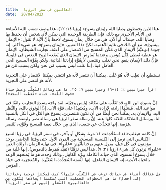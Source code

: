 ```yaml
---
title:  الغالبون في سفر الرؤيا
date:  20/04/2023
---
```


«هنا الذين يحفظون وصايا الله وإيمان يسوع» (رؤيا ١٤: ١٢). هذا وصف شعب الله الأمناء في الأيام الأخيرة. مع ذلك، فإن الطريقة الوحيدة التي يمكن لأي شخص أن يحفظ بها وصايا الله، حينذاك أو الآن، هي من خلال إيمان يسوع. لاحظ بأنَّ الآية لا تقول: «الإيمان بيسوع»، مع أن ذلك في غاية الأهمية، لكنَّ هذا التعبير، «إيمان يسوع»، هو شيء أكثر. إنه جودة (نوعيَّة) الإيمان الذي مَكَّن المسيح من الانتصار على أعنَف تجارب الشيطان. الإيمان هو عطية تُعطى لِكُل مُؤمن. وعندما نُمارِس الإيمان الذي يَضَعه الروح القدس في قلوبنا، فإنَّ ذلك الإيمان ينمو. نحن نغلب وننتصر، لا بِقُوَّة إرادتنا الذاتية، ولكن بِقُوَّة المسيح الحي العامل فينا. إننا نغلب ليس بسبب مَن نحن ولكن بسبب مَن هو.

نستطيع أن نَغلِب لأنه هُوَ غَلَبَ. يمكننا أن ننتصر لأنه هو انتَصَر. يمكننا الانتصار على التجربة لأنه هو انتصر على التجربة.

`اقرأ عبرانيين ٤: ١٤–١٦ وعبرانيين ٧: ٢٥. ما هي وسائل التَّغلُّب وعيش حياة «خوف الله«، حياة «تُعطيه المجد«؟`

إنَّ يسوع، ابن الله، قد تَغَلَّب على مكائد إبليس وحِيَلِه. لقد واجه يسوع التجارب واثقًا في مواعيد الله، مُسَلِّمًا إرادته لإرادة الآب، ومُعتَمِدًا على قوَّة الآب. إنَّ الوثوق بالله، والنَّظر اليه، والإيمان به، يمكِّننا نحن أيضًا من أن نكون مُنتصرين. يسوع هو الكل في الكل بالنسبة لنا، ورسائل الملائكة الثلاثة كلها عنه. إنَّ رسالة سفر الرؤيا هي رسالة نصر وليست رسالة هزيمة. إنها تتحدَّث عن شعب، الذي مِن خلال نعمة المسيح وقُوَّتِه، يَنْتَصر.

إنَّ كلمة «يغلب« قد استُخْدِمَت ١١ مرة، بِشكلٍ أو بآخر، في سفر الرؤيا. في رؤيا السبع الكنائس التي ترمز إلى الكنيسة المسيحية مِن القرن الأول حتى وقتنا الحاضر، يوجد مؤمنون في كل جيل، يقول عنهم يوحنا بأنَّهم: «غَلَبوا». في نهاية الزمان، أولئك الذين «غلبوا» يَرثون كل شيء (رؤيا ٢١: ٧). هذا ليس تزمُّتًا (تَقيُّد مُفرط بالناموس). إنها غَلَبة من خلال يسوع المسيح، الذي حياته الكاملة وبرِّه الكامِل، وذلك وحده، هو ما يَمنحهم الوعد بالحياة الأبدية. إنه الإيمان الفاعِل. إنها النِّعمة المُجدِّدة، المُغَيِّرة، والمُعجزية في حياة المؤمن.

`هل هنالك أشياء في حياتك ترغب في التَّغلُّب عليها؟ كيف يُمكننا ترجمة رغباتنا إلى أفعال؟ ما هي الخطوات العملية التي يُمكننا اتِّخاذها لِنَكون مِن «الغالبين» المُشار إليهم في سفر الرؤيا؟`